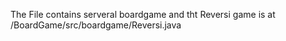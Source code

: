 The File contains serveral boardgame and tht Reversi game is at /BoardGame/src/boardgame/Reversi.java

